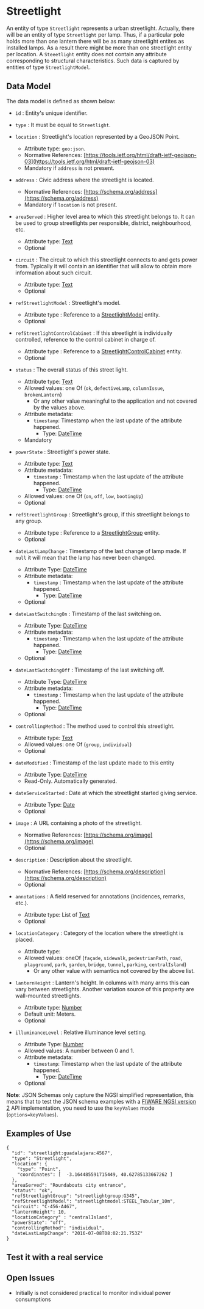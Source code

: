 # Streetlight

An entity of type `Streetlight` represents a urban streetlight. Actually, there will be an entity of type `Streetlight` per lamp. Thus,
if a particular pole holds more than one lantern there will be as many streetlight entites as installed lamps. As a result there might be more than
one streetlight entity per location.
A `Steeetlight` entity does not contain any attribute corresponding to structural characteristics.
Such data is captured by entities of type `StreetlightModel`.

## Data Model

The data model is defined as shown below:

+ `id` : Entity's unique identifier.

+ `type` : It must be equal to `Streetlight`.

+ `location` : Streetlight's location represented by a GeoJSON Point.
    + Attribute type: `geo:json`.
    + Normative References: [https://tools.ietf.org/html/draft-ietf-geojson-03](https://tools.ietf.org/html/draft-ietf-geojson-03)
    + Mandatory if `address` is not present.

+ `address` : Civic address where the streetlight is located.
    + Normative References: [https://schema.org/address](https://schema.org/address)
    + Mandatory if `location` is not present.

+ `areaServed` : Higher level area to which this streetlight belongs to. It can be used to group streetlights per
responsible, district, neighbourhood, etc.
    + Attribute type: [Text](https://schema.org/Text)
    + Optional

+ `circuit` : The circuit to which this streetlight connects to and gets power from.
Typically it will contain an identifier that will allow to obtain more information about such circuit.
    + Attribute type: [Text](http://schema.org/Text)
    + Optional

+ `refStreetlightModel` : Streetlight's model.
    + Attribute type : Reference to a [StreetlightModel](../../StreetlightModel/doc/spec.md) entity.
    + Optional

+ `refStreetlightControlCabinet` : If this streetlight is individually controlled, reference to the control cabinet in charge of.
    + Attribute type : Reference to a [StreetlightControlCabinet](../../StreetlightControlCabinet/doc/spec.md) entity.
    + Optional

+ `status` : The overall status of this street light.
    + Attribute type: [Text](http://schema.org/Text)
    + Allowed values: one Of (`ok`, `defectiveLamp`, `columnIssue`, `brokenLantern`)
        + Or any other value meaningful to the application and not covered by the values above.
    + Attribute metadata:
        + `timestamp`: Timestamp when the last update of the attribute happened.
            + Type: [DateTime](http://schema.org/DateTime)
    + Mandatory

+ `powerState` : Streetlight's power state.
    + Attribute type: [Text](http://schema.org/Text)
    + Attribute metadata:
        + `timestamp` : Timestamp when the last update of the attribute happened.
            + Type: [DateTime](http://schema.org/DateTime)
    + Allowed values: one Of (`on`, `off`, `low`, `bootingUp`)
    + Optional

+ `refStreetlightGroup` : Streetlight's group, if this streetlight belongs to any group.
    + Attribute type : Reference to a [StreetlightGroup](../../StreetlightGroup/doc/spec.md) entity.
    + Optional

+ `dateLastLampChange` : Timestamp of the last change of lamp made. If `null` it will mean that the lamp has never been changed.
    + Attribute Type: [DateTime](http://schema.org/DateTime)
    + Attribute metadata:
        + `timestamp` : Timestamp when the last update of the attribute happened.
            + Type: [DateTime](http://schema.org/DateTime)
    + Optional

+ `dateLastSwitchingOn` : Timestamp of the last switching on.
    + Attribute Type: [DateTime](http://schema.org/DateTime)
    + Attribute metadata:
        + `timestamp` : Timestamp when the last update of the attribute happened.
            + Type: [DateTime](http://schema.org/DateTime)
    + Optional

+ `dateLastSwitchingOff` : Timestamp of the last switching off.
    + Attribute Type: [DateTime](http://schema.org/DateTime)
    + Attribute metadata:
        + `timestamp` : Timestamp when the last update of the attribute happened.
            + Type: [DateTime](http://schema.org/DateTime)
    + Optional

+ `controllingMethod` : The method used to control this streetlight.
    + Attribute type: [Text](http://schema.org/Text)
    + Allowed values: one Of (`group`, `individual`)
    + Optional

+ `dateModified` : Timestamp of the last update made to this entity
    + Attribute Type: [DateTime](http://schema.org/DateTime)
    + Read-Only. Automatically generated.

+ `dateServiceStarted` : Date at which the streetlight started giving service.
    + Attribute Type: [Date](http://schema.org/Date)
    + Optional

+ `image` : A URL containing a photo of the streetlight.
    + Normative References: [https://schema.org/image](https://schema.org/image)
    + Optional

+ `description` : Description about the streetlight.
    + Normative References: [https://schema.org/description](https://schema.org/description)
    + Optional

+ `annotations` : A field reserved for annotations (incidences, remarks, etc.).
    + Attribute type: List of [Text](https://schema.org/Text)
    + Optional

+ `locationCategory` : Category of the location where the streetlight is placed.
    + Attribute type:
    + Allowed values: oneOf (`façade`, `sidewalk`, `pedestrianPath`, `road`, `playground`,
    `park`, `garden`, `bridge`, `tunnel`, `parking`, `centralIsland`)
        + Or any other value with semantics not covered by the above list.

+ `lanternHeight` : Lantern's height. In columns with many arms this can vary between streetlights. Another variation source
of this property are wall-mounted streetlights.
    + Attribute type: [Number](https://schema.org/Number)
    + Default unit: Meters.
    + Optional

+ `illuminanceLevel` : Relative illuminance level setting.
    + Attribute Type: [Number](http://schema.org/Number)
    + Allowed values: A number between 0 and 1.
    + Attribute metadata:
        + `timestamp`: Timestamp when the last update of the attribute happened.
            + Type: [DateTime](http://schema.org/DateTime)
    + Optional


**Note**: JSON Schemas only capture the NGSI simplified representation, this means that to test the JSON schema examples with
a [FIWARE NGSI version 2](http://fiware.github.io/specifications/ngsiv2/stable) API implementation, you need to use the `keyValues`
mode (`options=keyValues`).

## Examples of Use

    {
      "id": "streetlight:guadalajara:4567",
      "type": "Streetlight",
      "location": {
        "type": "Point",
        "coordinates": [  -3.164485591715449, 40.62785133667262 ]
      },
      "areaServed": "Roundabouts city entrance",
      "status": "ok",
      "refStreetlightGroup": "streetlightgroup:G345",
      "refStreetlightModel": "streetlightmodel:STEEL_Tubular_10m",
      "circuit": "C-456-A467",
      "lanternHeight": 10,
      "locationCategory" : "centralIsland",
      "powerState": "off",
      "controllingMethod": "individual",
      "dateLastLampChange": "2016-07-08T08:02:21.753Z"
    }

## Test it with a real service


## Open Issues

+ Initially is not considered practical to monitor individual power consumptions